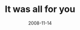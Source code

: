 ---
layout: base.njk
title : 'It was all for you' 
view_title : 'It was all for you' 
year : '2008' 
date : '2008-11-14' 
img_file : '/drawing/itwasallforyou.jpg' 
html_file : 'itwasallforyou' 
next_html : 'nowonderitdidntwork.html' 
year_order : '520' 
permalink : "title/{{html_file}}.html"
---